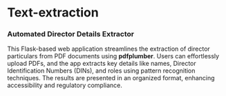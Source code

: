 # Text-extraction
### Automated Director Details Extractor  

This Flask-based web application streamlines the extraction of director particulars from PDF documents using **pdfplumber**. Users can effortlessly upload PDFs, and the app extracts key details like names, Director Identification Numbers (DINs), and roles using pattern recognition techniques. The results are presented in an organized format, enhancing accessibility and regulatory compliance.
